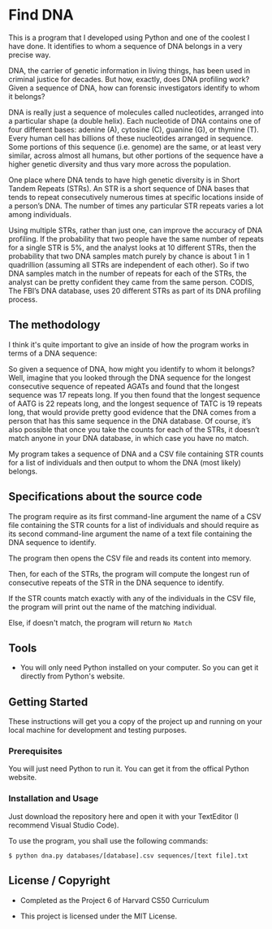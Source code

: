 # Find DNA

This is a program that I developed using Python and one of the coolest I have done. It identifies to whom a sequence of DNA belongs in a very precise way.

DNA, the carrier of genetic information in living things, has been 
used in criminal justice for decades. But how, exactly, does DNA 
profiling work? Given a sequence of DNA, how can forensic investigators 
identify to whom it belongs?

DNA is really just a sequence of molecules called nucleotides, 
arranged into a particular shape (a double helix). Each nucleotide of 
DNA contains one of four different bases: adenine (A), cytosine (C), 
guanine (G), or thymine (T). Every human cell has billions of these 
nucleotides arranged in sequence. Some portions of this sequence (i.e. 
genome) are the same, or at least very similar, across almost all 
humans, but other portions of the sequence have a higher genetic 
diversity and thus vary more across the population.

One place where DNA tends to have high genetic diversity is in Short 
Tandem Repeats (STRs). An STR is a short sequence of DNA bases that 
tends to repeat consecutively numerous times at specific locations 
inside of a person’s DNA. The number of times any particular STR repeats
 varies a lot among individuals. 
 
 Using multiple STRs, rather than just one, can improve the accuracy of 
DNA profiling. If the probability that two people have the same number 
of repeats for a single STR is 5%, and the analyst looks at 10 different
 STRs, then the probability that two DNA samples match purely by chance 
is about 1 in 1 quadrillion (assuming all STRs are independent of each 
other). So if two DNA samples match in the number of repeats for each of
 the STRs, the analyst can be pretty confident they came from the same 
person. CODIS, The FBI’s DNA database, uses 20 different STRs as part of its DNA profiling process.

## The methodology
I think it's quite important to give an inside of how the program works in terms of a DNA sequence:

So given a sequence of DNA, how might you identify to whom it 
belongs? Well, imagine that you looked through the DNA sequence for the 
longest consecutive sequence of repeated AGATs and found that the longest sequence was 17 repeats long. If you then found that the longest sequence of AATG is 22 repeats long, and the longest sequence of TATC
 is 19 repeats long, that would provide pretty good evidence that the 
DNA comes from a person that has this same sequence in the DNA database. Of course, it’s also possible that once you take the 
counts for each of the STRs, it doesn’t match anyone in your DNA 
database, in which case you have no match.

My program takes a sequence of DNA and a CSV file containing STR counts for a list of individuals and then output to whom the DNA (most likely) belongs. 

## Specifications about the source code 

The program require as its first command-line argument the name 
of a CSV file containing the STR counts for a list of individuals and 
should require as its second command-line argument the name of a text 
file containing the DNA sequence to identify.

The program then opens the CSV file and reads its content into memory. 

Then, for each of the STRs, the program will compute the longest run of consecutive repeats of the STR in the
 DNA sequence to identify.
    
If the STR counts match exactly with any of the individuals in the CSV 
file, the program will print out the name of the matching individual.

Else, if doesn't match, the program will return `No Match`

## Tools

* You will only need Python installed on your computer. So you can get it directly from Python's website.

## Getting Started

These instructions will get you a copy of the project up and running on your local machine for development and testing purposes. 

### Prerequisites

You will just need Python to run it. You can get it from the offical Python website.


### Installation and Usage

Just download the repository here and open it with your TextEditor (I recommend Visual Studio Code).

To use the program, you shall use the following commands:


`$ python dna.py databases/[database].csv sequences/[text file].txt`


## License / Copyright

* Completed as the Project 6 of Harvard CS50 Curriculum

* This project is licensed under the MIT License.








    
